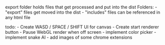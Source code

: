 export folder holds files that get processed and put into the dist
Folders:
	- "export" files get moved into the dist
	- "includes" files can be referenced in any html file

todo:
	- Create WASD / SPACE / SHIFT UI for canvas
	- Create start renderer button
	- Pause WebGL render when off screen
	- implement color picker
	- implement snake AI
	- add images of some chrome extensions 